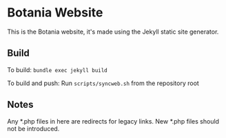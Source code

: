 # Botania Website

This is the Botania website, it's made using the Jekyll static site generator.

## Build
To build: `bundle exec jekyll build`

To build and push: Run `scripts/syncweb.sh` from the repository root

## Notes
Any *.php files in here are redirects for legacy links. New *.php files should not be introduced.
